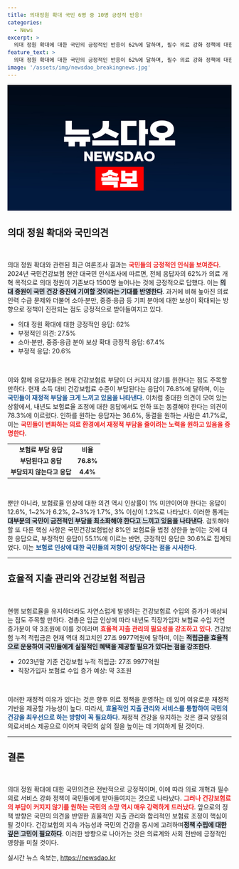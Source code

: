 ```yaml
---
title: 의대정원 확대 국민 6명 중 10명 긍정적 반응!
categories:
  - News
excerpt: >
  의대 정원 확대에 대한 국민의 긍정적인 반응이 62%에 달하며, 필수 의료 강화 정책에 대한 지지도도 높은 가운데 건강보험료 인상에 대한 우려가 커지고 있다. 현재의 보험료 부담을 덜기 위한 대책이 시급하다!
feature_text: >
  의대 정원 확대에 대한 국민의 긍정적인 반응이 62%에 달하며, 필수 의료 강화 정책에 대한 지지도도 높은 가운데 건강보험료 인상에 대한 우려가 커지고 있다. 현재의 보험료 부담을 덜기 위한 대책이 시급하다!
image: '/assets/img/newsdao_breakingnews.jpg'
---
```


<p><img src="/assets/img/newsdao_breakingnews.jpg" alt="pcversion 속보" /></p>

<h2 data-ke-size="size26">의대 정원 확대와 국민의견</h2>

<p data-ke-size="size16">&nbsp;</p>

<p>의대 정원 확대와 관련된 최근 여론조사 결과는 <b><span style="color: #ee2323;">국민들의 긍정적인 인식을 보여준다</span></b>. 2024년 국민건강보험 현안 대국민 인식조사에 따르면, 전체 응답자의 62%가 의료 개혁 목적으로 의대 정원이 기존보다 1500명 늘어나는 것에 긍정적으로 답했다. 이는 <b><span style="background-color: #21538527;">의대 증원이 국민 건강 증진에 기여할 것이라는 기대를 반영한다</span></b>. 과거에 비해 높아진 의료 인력 수급 문제와 더불어 소아·분만, 중증·응급 등 기피 분야에 대한 보상이 확대되는 방향으로 정책이 진전되는 점도 긍정적으로 받아들여지고 있다.</p>

<ul>
    <li>의대 정원 확대에 대한 긍정적인 응답: 62%</li>
    <li>부정적인 의견: 27.5%</li>
    <li>소아·분만, 중증·응급 분야 보상 확대 긍정적 응답: 67.4%</li>
    <li>부정적 응답: 20.6%</li>
</ul>

<p data-ke-size="size16">&nbsp;</p>

<p>이와 함께 응답자들은 현재 건강보험료 부담이 더 커지지 않기를 원한다는 점도 주목할 만하다. 현재 소득 대비 건강보험료 수준이 부담된다는 응답이 76.8%에 달하며, 이는 <b><span style="color: #1a5490;">국민들이 재정적 부담을 크게 느끼고 있음을 나타낸다</span></b>. 이처럼 중대한 의견이 모여 있는 상황에서, 내년도 보험료율 조정에 대한 응답에서도 인하 또는 동결해야 한다는 의견이 78.3%에 이르렀다. 인하를 원하는 응답자는 36.6%, 동결을 원하는 사람은 41.7%로, 이는 <b><span style="color: #ee2323;">국민들이 변화하는 의료 환경에서 재정적 부담을 줄이려는 노력을 원하고 있음을 증명한다</span></b>.</p>

<table>
    <tr>
        <td style="text-align: center; height: 17px;"><b>보험료 부담 응답</b></td>
        <td style="text-align: center; height: 17px;"><b>비율</b></td>
    </tr>
    <tr>
        <td style="text-align: center; height: 17px;"><b>부담된다고 응답</b></td>
        <td style="text-align: center; height: 17px;"><b>76.8%</b></td>
    </tr>
    <tr>
        <td style="text-align: center; height: 17px;"><b>부담되지 않는다고 응답</b></td>
        <td style="text-align: center; height: 17px;"><b>4.4%</b></td>
    </tr>
</table>

<p data-ke-size="size16">&nbsp;</p>

<p>뿐만 아니라, 보험료율 인상에 대한 의견 역시 인상률이 1% 미만이어야 한다는 응답이 12.6%, 1~2%가 6.2%, 2~3%가 1.7%, 3% 이상이 1.2%로 나타났다. 이러한 통계는 <b><span style="background-color: #21538527;">대부분의 국민이 금전적인 부담을 최소화해야 한다고 느끼고 있음을 나타낸다</span></b>. 검토해야 할 또 다른 핵심 사항은 국민건강보험법상 8%인 보험료율 법정 상한을 높이는 것에 대한 응답으로, 부정적인 응답이 55.1%에 이르는 반면, 긍정적인 응답은 30.6%로 집계되었다. 이는 <b><span style="color: #1a5490;">보험료 인상에 대한 국민들의 저항이 상당하다는 점을 시사한다</span></b>.</p>

<hr>

<h2 data-ke-size="size26">효율적 지출 관리와 건강보험 적립금</h2>

<p data-ke-size="size16">&nbsp;</p>

<p>현행 보험료율을 유지하더라도 자연스럽게 발생하는 건강보험료 수입의 증가가 예상되는 점도 주목할 만하다. 경총은 임금 인상에 따라 내년도 직장가입자 보험료 수입 자연 증가분이 약 3조원에 이를 것이라며 <b><span style="color: #ee2323;">효율적 지출 관리의 필요성을 강조하고 있다</span></b>. 건강보험 누적 적립금은 현재 역대 최고치인 27조 9977억원에 달하며, 이는 <b><span style="background-color: #21538527;">적립금을 효율적으로 운용하여 국민들에게 실질적인 혜택을 제공할 필요가 있다는 점을 강조한다</span></b>.</p>

<ul>
    <li>2023년말 기준 건강보험 누적 적립금: 27조 9977억원</li>
    <li>직장가입자 보험료 수입 증가 예상: 약 3조원</li>
</ul>

<p data-ke-size="size16">&nbsp;</p>

<p>이러한 재정적 여유가 있다는 것은 향후 의료 정책을 운영하는 데 있어 여유로운 재정적 기반을 제공할 가능성이 높다. 따라서, <b><span style="color: #1a5490;">효율적인 지출 관리와 서비스를 통합하여 국민의 건강을 최우선으로 하는 방향이 꼭 필요하다</span></b>. 재정적 건강을 유지하는 것은 결국 양질의 의료서비스 제공으로 이어져 국민의 삶의 질을 높이는 데 기여하게 될 것이다.</p>

<hr>

<h2 data-ke-size="size26">결론</h2>

<p data-ke-size="size16">&nbsp;</p>

<p>의대 정원 확대에 대한 국민의견은 전반적으로 긍정적이며, 이에 따라 의료 개혁과 필수 의료 서비스 강화 정책이 국민들에게 받아들여지는 것으로 나타났다. <b><span style="color: #ee2323;">그러나 건강보험료의 부담이 커지지 않기를 원하는 국민의 소망 역시 매우 강력하게 드러났다</span></b>. 앞으로의 정책 방향은 국민의 의견을 반영한 효율적인 지출 관리와 합리적인 보험료 조정이 핵심이 될 것이다. 건강보험의 지속 가능성과 국민의 건강을 동시에 고려하며<b><span style="background-color: #21538527;">정책 수립에 대한 깊은 고민이 필요하다</span></b>. 이러한 방향으로 나아가는 것은 의료계와 사회 전반에 긍정적인 영향을 미칠 것이다.</p>
실시간 뉴스 속보는, <a href="https://newsdao.kr" rel="dofollow">https://newsdao.kr</a>


